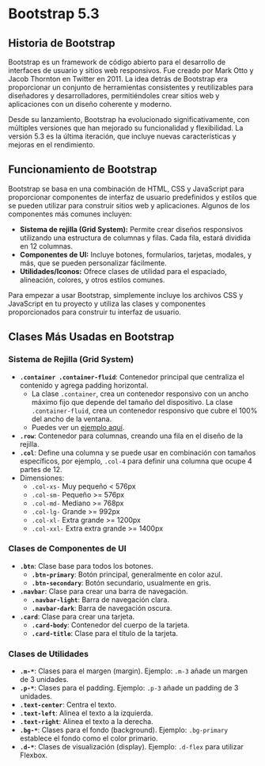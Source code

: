 # Bootstrap 5.3

## Historia de Bootstrap

Bootstrap es un framework de código abierto para el desarrollo de interfaces de usuario y sitios web responsivos. Fue creado por Mark Otto y Jacob Thornton en Twitter en 2011. La idea detrás de Bootstrap era proporcionar un conjunto de herramientas consistentes y reutilizables para diseñadores y desarrolladores, permitiéndoles crear sitios web y aplicaciones con un diseño coherente y moderno.

Desde su lanzamiento, Bootstrap ha evolucionado significativamente, con múltiples versiones que han mejorado su funcionalidad y flexibilidad. La versión 5.3 es la última iteración, que incluye nuevas características y mejoras en el rendimiento.

## Funcionamiento de Bootstrap

Bootstrap se basa en una combinación de HTML, CSS y JavaScript para proporcionar componentes de interfaz de usuario predefinidos y estilos que se pueden utilizar para construir sitios web y aplicaciones. Algunos de los componentes más comunes incluyen:

- **Sistema de rejilla (Grid System):** Permite crear diseños responsivos utilizando una estructura de columnas y filas. Cada fila, estará dividida en 12 columnas.
- **Componentes de UI:** Incluye botones, formularios, tarjetas, modales, y más, que se pueden personalizar fácilmente.
- **Utilidades/Iconos:** Ofrece clases de utilidad para el espaciado, alineación, colores, y otros estilos comunes.

Para empezar a usar Bootstrap, simplemente incluye los archivos CSS y JavaScript en tu proyecto y utiliza las clases y componentes proporcionados para construir tu interfaz de usuario.

## Clases Más Usadas en Bootstrap

### Sistema de Rejilla (Grid System)
- **`.container .container-fluid`**: Contenedor principal que centraliza el contenido y agrega padding horizontal.
    - La clase `.container`, crea un contenedor responsivo con un ancho máximo fijo que depende del tamaño del dispositivo.
     La clase `.container-fluid`, crea un contenedor responsivo que cubre el 100% del ancho de la ventana.
     - Puedes ver un [ejemplo aquí](contenedores.html).
- **`.row`**: Contenedor para columnas, creando una fila en el diseño de la rejilla.
- **`.col`**: Define una columna y se puede usar en combinación con tamaños específicos, por ejemplo, `.col-4` para definir una columna que ocupe 4 partes de 12. 
- Dimensiones: 
    - `.col-xs-` Muy pequeño < 576px
    - `.col-sm-` Pequeño  >= 576px
    - `.col-md-` Mediano >= 768px
    - `.col-lg-` Grande >= 992px
    - `.col-xl-` Extra grande >= 1200px
    - `.col-xxl-` Extra extra grande >= 1400px

### Clases de Componentes de UI
- **`.btn`**: Clase base para todos los botones.
  - **`.btn-primary`**: Botón principal, generalmente en color azul.
  - **`.btn-secondary`**: Botón secundario, usualmente en gris.
- **`.navbar`**: Clase para crear una barra de navegación.
  - **`.navbar-light`**: Barra de navegación clara.
  - **`.navbar-dark`**: Barra de navegación oscura.
- **`.card`**: Clase para crear una tarjeta.
  - **`.card-body`**: Contenedor del cuerpo de la tarjeta.
  - **`.card-title`**: Clase para el título de la tarjeta.

### Clases de Utilidades
- **`.m-*`**: Clases para el margen (margin). Ejemplo: `.m-3` añade un margen de 3 unidades.
- **`.p-*`**: Clases para el padding. Ejemplo: `.p-3` añade un padding de 3 unidades.
- **`.text-center`**: Centra el texto.
- **`.text-left`**: Alinea el texto a la izquierda.
- **`.text-right`**: Alinea el texto a la derecha.
- **`.bg-*`**: Clases para el fondo (background). Ejemplo: `.bg-primary` establece el fondo como el color primario.
- **`.d-*`**: Clases de visualización (display). Ejemplo: `.d-flex` para utilizar Flexbox.
